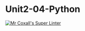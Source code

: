 # Unit2-04-Python
[![Mr Coxall's Super Linter](https://github.com/ICS3U-Programming-Adwok-k/Unit2-04-Python/workflows/Mr%20Coxall's%20Super%20Linter/badge.svg)](https://github.com/ICS3U-Programming-Adwok-k/Unit2-04-Python/actions/)
